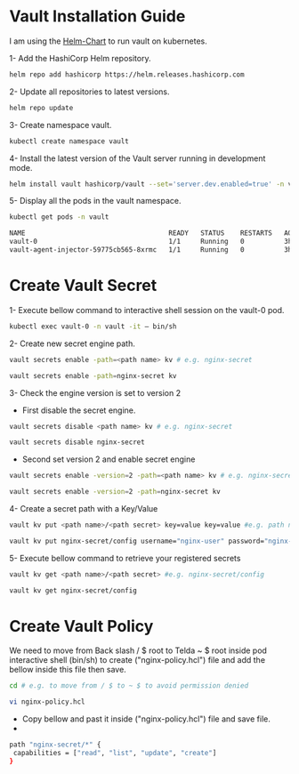 # Vault Installation Guide

I am using the [Helm-Chart](https://www.vaultproject.io/docs/platform/k8s/helm) to run vault on kubernetes.

1- Add the HashiCorp Helm repository.

```bash
helm repo add hashicorp https://helm.releases.hashicorp.com
```
2- Update all repositories to latest versions.

```bash
helm repo update
```

3- Create namespace vault.

```bash
kubectl create namespace vault
```

4- Install the latest version of the Vault server running in development mode.

```bash
helm install vault hashicorp/vault --set='server.dev.enabled=true' -n vault
```
5- Display all the pods in the vault namespace.

```bash
kubectl get pods -n vault
```
```sh
NAME                                    READY   STATUS    RESTARTS   AGE
vault-0                                 1/1     Running   0          3h8m
vault-agent-injector-59775cb565-8xrmc   1/1     Running   0          3h8m
```

# Create Vault Secret

1- Execute bellow command to interactive shell session on the vault-0 pod.

```bash
kubectl exec vault-0 -n vault -it – bin/sh
```

2- Create new secret engine path.

```bash
vault secrets enable -path=<path name> kv # e.g. nginx-secret
```

```bash
vault secrets enable -path=nginx-secret kv 
```

3- Check the engine version is set to version 2

- First disable the secret engine.

```bash
vault secrets disable <path name> kv # e.g. nginx-secret
```
```bash
vault secrets disable nginx-secret
```
    
- Second set version 2 and enable secret engine
  
```bash
vault secrets enable -version=2 -path=<path name> kv # e.g. nginx-secret
```
    
```bash
vault secrets enable -version=2 -path=nginx-secret kv 
```

4- Create a secret path with a Key/Value

```bash
vault kv put <path name>/<path secret> key=value key=value #e.g. path name:(nginx-secret) path secret:(config) key & value username="nginx-user" password="nginx-password"
```

```bash
vault kv put nginx-secret/config username="nginx-user" password="nginx-password"
```

5- Execute bellow command to retrieve your registered secrets

```bash
vault kv get <path name>/<path secret> #e.g. nginx-secret/config
```

```bash
vault kv get nginx-secret/config
```

# Create Vault Policy

We need to move from Back slash / $ root to Telda ~ $ root inside pod interactive shell (bin/sh) to create ("nginx-policy.hcl") file and add the bellow inside this file then save.

```bash
cd # e.g. to move from / $ to ~ $ to avoid permission denied 
```

```bash
vi nginx-policy.hcl
```
- Copy bellow and past it inside ("nginx-policy.hcl") file and save file.
- 
```bash
path "nginx-secret/*" {
 capabilities = ["read", "list", "update", "create"]
}

```


















